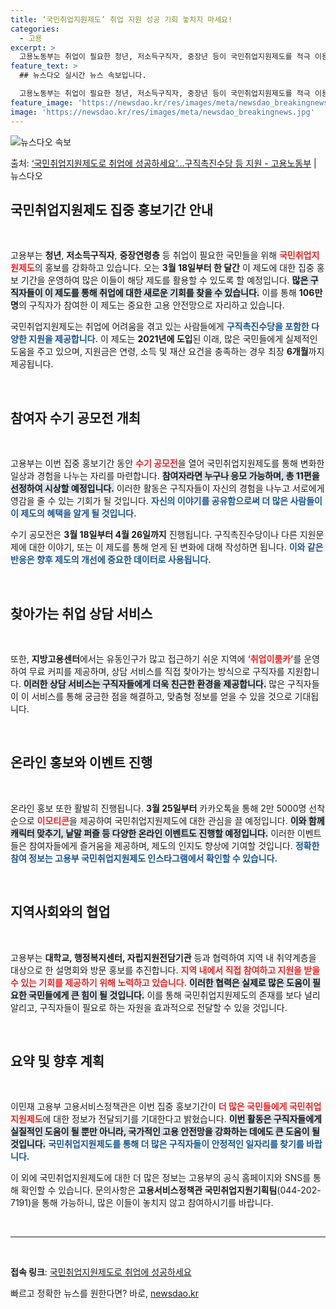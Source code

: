 ```yaml
---
title: ‘국민취업지원제도’ 취업 지원 성공 기회 놓치지 마세요!
categories:
  - 고용
excerpt: >
  고용노동부는 취업이 필요한 청년, 저소득구직자, 중장년 등이 국민취업지원제도를 적극 이용할 수 있도록 오는 …
feature_text: >
  ## 뉴스다오 실시간 뉴스 속보입니다.

  고용노동부는 취업이 필요한 청년, 저소득구직자, 중장년 등이 국민취업지원제도를 적극 이용할 수 있도록 오는 …
feature_image: 'https://newsdao.kr/res/images/meta/newsdao_breakingnews.jpg'
image: 'https://newsdao.kr/res/images/meta/newsdao_breakingnews.jpg'
---
```


![뉴스다오 속보](https://newsdao.kr/res/images/meta/newsdao_breakingnews.jpg)

<p>출처: <a href="https://newsdao.kr/3363" rel="dofollow">‘국민취업지원제도로 취업에 성공하세요’…구직촉진수당 등 지원 - 고용노동부</a> | 뉴스다오</p>

<h2 data-ke-size="size26">국민취업지원제도 집중 홍보기간 안내</h2>

<p data-ke-size="size16">&nbsp;</p>

고용부는 **청년**, **저소득구직자**, **중장연령층** 등 취업이 필요한 국민들을 위해 <b><span style="color: #ee2323;">국민취업지원제도</span></b>의 홍보를 강화하고 있습니다. 오는 **3월 18일부터 한 달간** 이 제도에 대한 집중 홍보 기간을 운영하여 많은 이들이 해당 제도를 활용할 수 있도록 할 예정입니다. <b><span style="background-color: #21538527;">많은 구직자들이 이 제도를 통해 취업에 대한 새로운 기회를 찾을 수 있습니다.</span></b> 이를 통해 **106만명**의 구직자가 참여한 이 제도는 중요한 고용 안전망으로 자리하고 있습니다.

국민취업지원제도는 취업에 어려움을 겪고 있는 사람들에게 <b><span style="color: #1a5490;">구직촉진수당을 포함한 다양한 지원을 제공합니다.</span></b> 이 제도는 **2021년에 도입**된 이래, 많은 국민들에게 실제적인 도움을 주고 있으며, 지원금은 연령, 소득 및 재산 요건을 충족하는 경우 최장 **6개월**까지 제공됩니다.

<p data-ke-size="size16">&nbsp;</p>

<h2 data-ke-size="size26">참여자 수기 공모전 개최</h2>

<p data-ke-size="size16">&nbsp;</p>

고용부는 이번 집중 홍보기간 동안 <b><span style="color: #ee2323;">수기 공모전</span></b>을 열어 국민취업지원제도를 통해 변화한 일상과 경험을 나누는 자리를 마련합니다. <b><span style="background-color: #21538527;">참여자라면 누구나 응모 가능하며, 총 11편을 선정하여 시상할 예정입니다.</span></b> 이러한 활동은 구직자들이 자신의 경험을 나누고 서로에게 영감을 줄 수 있는 기회가 될 것입니다. <b><span style="color: #1a5490;">자신의 이야기를 공유함으로써 더 많은 사람들이 이 제도의 혜택을 알게 될 것입니다.</span></b>

수기 공모전은 **3월 18일부터 4월 26일까지** 진행됩니다. 구직촉진수당이나 다른 지원문제에 대한 이야기, 또는 이 제도를 통해 얻게 된 변화에 대해 작성하면 됩니다. <b><span style="color: #1a5490;">이와 같은 반응은 향후 제도의 개선에 중요한 데이터로 사용됩니다.</span></b>

<p data-ke-size="size16">&nbsp;</p>

<h2 data-ke-size="size26">찾아가는 취업 상담 서비스</h2>

<p data-ke-size="size16">&nbsp;</p>

또한, **지방고용센터**에서는 유동인구가 많고 접근하기 쉬운 지역에 <b><span style="color: #ee2323;">‘취업이룸카’</span></b>를 운영하여 무료 커피를 제공하며, 상담 서비스를 직접 찾아가는 방식으로 구직자를 지원합니다. <b><span style="background-color: #21538527;">이러한 상담 서비스는 구직자들에게 더욱 친근한 환경을 제공합니다.</span></b> 많은 구직자들이 이 서비스를 통해 궁금한 점을 해결하고, 맞춤형 정보를 얻을 수 있을 것으로 기대됩니다.

<p data-ke-size="size16">&nbsp;</p>

<h2 data-ke-size="size26">온라인 홍보와 이벤트 진행</h2>

<p data-ke-size="size16">&nbsp;</p>

온라인 홍보 또한 활발히 진행됩니다. **3월 25일부터** 카카오톡을 통해 2만 5000명 선착순으로 <b><span style="color: #ee2323;">이모티콘</span></b>을 제공하여 국민취업지원제도에 대한 관심을 끌 예정입니다. <b><span style="background-color: #21538527;">이와 함께 캐릭터 맞추기, 낱말 퍼즐 등 다양한 온라인 이벤트도 진행할 예정입니다.</span></b> 이러한 이벤트들은 참여자들에게 즐거움을 제공하며, 제도의 인지도 향상에 기여할 것입니다. <b><span style="color: #1a5490;">정확한 참여 정보는 고용부 국민취업지원제도 인스타그램에서 확인할 수 있습니다.</span></b>

<p data-ke-size="size16">&nbsp;</p>

<h2 data-ke-size="size26">지역사회와의 협업</h2>

<p data-ke-size="size16">&nbsp;</p>

고용부는 **대학교, 행정복지센터, 자립지원전담기관** 등과 협력하여 지역 내 취약계층을 대상으로 한 설명회와 방문 홍보를 추진합니다. <b><span style="color: #ee2323;">지역 내에서 직접 참여하고 지원을 받을 수 있는 기회를 제공하기 위해 노력하고 있습니다.</span></b> <b><span style="background-color: #21538527;">이러한 협력은 실제로 많은 도움이 필요한 국민들에게 큰 힘이 될 것입니다.</span></b> 이를 통해 국민취업지원제도의 존재를 보다 널리 알리고, 구직자들이 필요로 하는 자원을 효과적으로 전달할 수 있을 것입니다.

<p data-ke-size="size16">&nbsp;</p>

<h2 data-ke-size="size26">요약 및 향후 계획</h2>

<p data-ke-size="size16">&nbsp;</p>

이민재 고용부 고용서비스정책관은 이번 집중 홍보기간이 <b><span style="color: #ee2323;">더 많은 국민들에게 국민취업지원제도</span></b>에 대한 정보가 전달되기를 기대한다고 밝혔습니다. <b><span style="background-color: #21538527;">이번 활동은 구직자들에게 실질적인 도움이 될 뿐만 아니라, 국가적인 고용 안전망을 강화하는 데에도 큰 도움이 될 것입니다.</span></b> <b><span style="color: #1a5490;">국민취업지원제도를 통해 더 많은 구직자들이 안정적인 일자리를 찾기를 바랍니다.</span></b>

이 외에 국민취업지원제도에 대한 더 많은 정보는 고용부의 공식 홈페이지와 SNS를 통해 확인할 수 있습니다. 문의사항은 **고용서비스정책관 국민취업지원기획팀**(044-202-7191)을 통해 가능하니, 많은 이들이 놓치지 않고 참여하시기를 바랍니다.

<p data-ke-size="size16">&nbsp;</p>

<hr>

<p data-ke-size="size16">&nbsp;</p> 

**접속 링크**: [국민취업지원제도로 취업에 성공하세요](https://newsdao.kr/3363) 

빠르고 정확한 뉴스를 원한다면? 바로, <a href="https://newsdao.kr" rel="dofollow">newsdao.kr</a>


